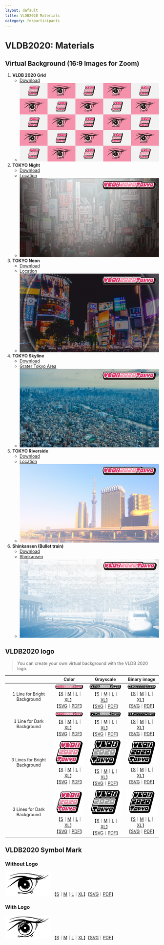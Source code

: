 ```yaml
---
layout: default
title: VLDB2020 Materials
category: forparticipants
---
```


# VLDB2020: Materials

## Virtual Background (16:9 Images for Zoom)

1. **VLDB 2020 Grid**
    - [Download](https://github.com/VLDB2020/artworks/blob/master/background/vldb2020-background-grid.jpg)
    - ![](https://raw.githubusercontent.com/VLDB2020/artworks/master/background/vldb2020-background-grid-thumbnail.jpg)
1. **TOKYO Night**
    - [Download](https://github.com/VLDB2020/artworks/blob/master/background/vldb2020-background-night.jpg)
    - [Location](https://goo.gl/maps/viiumGZS1R8DUMwJA)
    - ![](https://raw.githubusercontent.com/VLDB2020/artworks/master/background/vldb2020-background-night-thumbnail.jpg)
1. **TOKYO Neon**
    - [Download](https://github.com/VLDB2020/artworks/blob/master/background/vldb2020-background-neon.jpg)
    - [Location](https://goo.gl/maps/RnLmxeKUptpvJiwx9)
    - ![](https://raw.githubusercontent.com/VLDB2020/artworks/master/background/vldb2020-background-neon-thumbnail.jpg)
1. **TOKYO Skyline**
    - [Download](https://github.com/VLDB2020/artworks/blob/master/background/vldb2020-background-skyline.jpg)
    - [Grater Tokyo Area](https://en.wikipedia.org/wiki/Greater_Tokyo_Area)
    - ![](https://raw.githubusercontent.com/VLDB2020/artworks/master/background/vldb2020-background-skyline-thumbnail.jpg)
1. **TOKYO Riverside**
    - [Download](https://github.com/VLDB2020/artworks/blob/master/background/vldb2020-background-sumida-river.jpg)
    - [Location](https://en.wikipedia.org/wiki/Asahi_Beer_Hall)
    - ![](https://raw.githubusercontent.com/VLDB2020/artworks/master/background/vldb2020-background-sumida-river-thumbnail.jpg)
1. **Shinkansen (Bullet train)**
    - [Download](https://github.com/VLDB2020/artworks/blob/master/background/vldb2020-background-shinkansen.jpg)
    - [Shinkansen](https://en.wikipedia.org/wiki/Shinkansen)
    - ![](https://raw.githubusercontent.com/VLDB2020/artworks/master/background/vldb2020-background-shinkansen-thumbnail.jpg)

## VLDB2020 logo

> You can create your own virtual background with the VLDB 2020 logo.

|                               |                                                                                                                                                                                                                                                                                                                                                   Color                                                                                                                                                                                                                                                                                                                                                   |                                                                                                                                                                                                                                                                                                                                             Grayscale                                                                                                                                                                                                                                                                                                                                              |                                                                                                                                                                                                                                                                                                                                     Binary image                                                                                                                                                                                                                                                                                                                                     |
| :---------------------------: | :-------------------------------------------------------------------------------------------------------------------------------------------------------------------------------------------------------------------------------------------------------------------------------------------------------------------------------------------------------------------------------------------------------------------------------------------------------------------------------------------------------------------------------------------------------------------------------------------------------------------------------------------------------------------------------------------------------: | :------------------------------------------------------------------------------------------------------------------------------------------------------------------------------------------------------------------------------------------------------------------------------------------------------------------------------------------------------------------------------------------------------------------------------------------------------------------------------------------------------------------------------------------------------------------------------------------------------------------------------------------------------------------------------------------------: | :----------------------------------------------------------------------------------------------------------------------------------------------------------------------------------------------------------------------------------------------------------------------------------------------------------------------------------------------------------------------------------------------------------------------------------------------------------------------------------------------------------------------------------------------------------------------------------------------------------------------------------------------------------------------------------: |
| 1 Line for Bright Background  | ![VLDB2020 logo](https://raw.githubusercontent.com/VLDB2020/artworks/master/logo/vldb2020-logo1-color-bb%40thumbnail.png)<br>【[S](https://github.com/VLDB2020/artworks/blob/master/logo/vldb2020-logo1-color-bb.png)｜[M](https://github.com/VLDB2020/artworks/blob/master/logo/vldb2020-logo1-color-bb%402x.png)｜[L](https://github.com/VLDB2020/artworks/blob/master/logo/vldb2020-logo1-color-bb%403x.png)｜[XL](https://github.com/VLDB2020/artworks/blob/master/logo/vldb2020-logo1-color-bb%404x.png)】<br>【[SVG](https://github.com/VLDB2020/artworks/blob/master/logo/vldb2020-logo1-color-bb.svg)｜[PDF](https://github.com/VLDB2020/artworks/blob/master/logo/vldb2020-logo1-color-bb.pdf)】 | ![VLDB2020 logo](https://raw.githubusercontent.com/VLDB2020/artworks/master/logo/vldb2020-logo1-gray-bb%40thumbnail.png)<br>【[S](https://github.com/VLDB2020/artworks/blob/master/logo/vldb2020-logo1-gray-bb.png)｜[M](https://github.com/VLDB2020/artworks/blob/master/logo/vldb2020-logo1-gray-bb%402x.png)｜[L](https://github.com/VLDB2020/artworks/blob/master/logo/vldb2020-logo1-gray-bb%403x.png)｜[XL](https://github.com/VLDB2020/artworks/blob/master/logo/vldb2020-logo1-gray-bb%404x.png)】<br>【[SVG](https://github.com/VLDB2020/artworks/blob/master/logo/vldb2020-logo1-gray-bb.svg)｜[PDF](https://github.com/VLDB2020/artworks/blob/master/logo/vldb2020-logo1-gray-bb.pdf)】 | ![vldb2020 logo](https://raw.githubusercontent.com/VLDB2020/artworks/master/logo/vldb2020-logo1-bw-bb%40thumbnail.png)<br>【[S](https://github.com/VLDB2020/artworks/blob/master/logo/vldb2020-logo1-bw-bb.png)｜[M](https://github.com/VLDB2020/artworks/blob/master/logo/vldb2020-logo1-bw-bb%402x.png)｜[L](https://github.com/VLDB2020/artworks/blob/master/logo/vldb2020-logo1-bw-bb%403x.png)｜[XL](https://github.com/VLDB2020/artworks/blob/master/logo/vldb2020-logo1-bw-bb%404x.png)】<br>【[SVG](https://github.com/VLDB2020/artworks/blob/master/logo/vldb2020-logo1-bw-bb.svg)｜[PDF](https://github.com/VLDB2020/artworks/blob/master/logo/vldb2020-logo1-bw-bb.pdf)】 |
|  1 Line for Dark Background   | ![VLDB2020 logo](https://raw.githubusercontent.com/VLDB2020/artworks/master/logo/vldb2020-logo1-color-db%40thumbnail.png)<br>【[S](https://github.com/VLDB2020/artworks/blob/master/logo/vldb2020-logo1-color-db.png)｜[M](https://github.com/VLDB2020/artworks/blob/master/logo/vldb2020-logo1-color-db%402x.png)｜[L](https://github.com/VLDB2020/artworks/blob/master/logo/vldb2020-logo1-color-db%403x.png)｜[XL](https://github.com/VLDB2020/artworks/blob/master/logo/vldb2020-logo1-color-db%404x.png)】<br>【[SVG](https://github.com/VLDB2020/artworks/blob/master/logo/vldb2020-logo1-color-db.svg)｜[PDF](https://github.com/VLDB2020/artworks/blob/master/logo/vldb2020-logo1-color-db.pdf)】 | ![VLDB2020 logo](https://raw.githubusercontent.com/VLDB2020/artworks/master/logo/vldb2020-logo1-gray-db%40thumbnail.png)<br>【[S](https://github.com/VLDB2020/artworks/blob/master/logo/vldb2020-logo1-gray-db.png)｜[M](https://github.com/VLDB2020/artworks/blob/master/logo/vldb2020-logo1-gray-db%402x.png)｜[L](https://github.com/VLDB2020/artworks/blob/master/logo/vldb2020-logo1-gray-db%403x.png)｜[XL](https://github.com/VLDB2020/artworks/blob/master/logo/vldb2020-logo1-gray-db%404x.png)】<br>【[SVG](https://github.com/VLDB2020/artworks/blob/master/logo/vldb2020-logo1-gray-db.svg)｜[PDF](https://github.com/VLDB2020/artworks/blob/master/logo/vldb2020-logo1-gray-db.pdf)】 | ![vldb2020 logo](https://raw.githubusercontent.com/VLDB2020/artworks/master/logo/vldb2020-logo1-bw-db%40thumbnail.png)<br>【[S](https://github.com/VLDB2020/artworks/blob/master/logo/vldb2020-logo1-bw-db.png)｜[M](https://github.com/VLDB2020/artworks/blob/master/logo/vldb2020-logo1-bw-db%402x.png)｜[L](https://github.com/VLDB2020/artworks/blob/master/logo/vldb2020-logo1-bw-db%403x.png)｜[XL](https://github.com/VLDB2020/artworks/blob/master/logo/vldb2020-logo1-bw-db%404x.png)】<br>【[SVG](https://github.com/VLDB2020/artworks/blob/master/logo/vldb2020-logo1-bw-db.svg)｜[PDF](https://github.com/VLDB2020/artworks/blob/master/logo/vldb2020-logo1-bw-db.pdf)】 |
| 3 Lines for Bright Background | ![VLDB2020 logo](https://raw.githubusercontent.com/VLDB2020/artworks/master/logo/vldb2020-logo3-color-bb%40thumbnail.png)<br>【[S](https://github.com/VLDB2020/artworks/blob/master/logo/vldb2020-logo3-color-bb.png)｜[M](https://github.com/VLDB2020/artworks/blob/master/logo/vldb2020-logo3-color-bb%402x.png)｜[L](https://github.com/VLDB2020/artworks/blob/master/logo/vldb2020-logo3-color-bb%403x.png)｜[XL](https://github.com/VLDB2020/artworks/blob/master/logo/vldb2020-logo3-color-bb%404x.png)】<br>【[SVG](https://github.com/VLDB2020/artworks/blob/master/logo/vldb2020-logo3-color-bb.svg)｜[PDF](https://github.com/VLDB2020/artworks/blob/master/logo/vldb2020-logo3-color-bb.pdf)】 | ![VLDB2020 logo](https://raw.githubusercontent.com/VLDB2020/artworks/master/logo/vldb2020-logo3-gray-bb%40thumbnail.png)<br>【[S](https://github.com/VLDB2020/artworks/blob/master/logo/vldb2020-logo3-gray-bb.png)｜[M](https://github.com/VLDB2020/artworks/blob/master/logo/vldb2020-logo3-gray-bb%402x.png)｜[L](https://github.com/VLDB2020/artworks/blob/master/logo/vldb2020-logo3-gray-bb%403x.png)｜[XL](https://github.com/VLDB2020/artworks/blob/master/logo/vldb2020-logo3-gray-bb%404x.png)】<br>【[SVG](https://github.com/VLDB2020/artworks/blob/master/logo/vldb2020-logo3-gray-bb.svg)｜[PDF](https://github.com/VLDB2020/artworks/blob/master/logo/vldb2020-logo3-gray-bb.pdf)】 | ![vldb2020 logo](https://raw.githubusercontent.com/VLDB2020/artworks/master/logo/vldb2020-logo3-bw-bb%40thumbnail.png)<br>【[S](https://github.com/VLDB2020/artworks/blob/master/logo/vldb2020-logo3-bw-bb.png)｜[M](https://github.com/VLDB2020/artworks/blob/master/logo/vldb2020-logo3-bw-bb%402x.png)｜[L](https://github.com/VLDB2020/artworks/blob/master/logo/vldb2020-logo3-bw-bb%403x.png)｜[XL](https://github.com/VLDB2020/artworks/blob/master/logo/vldb2020-logo3-bw-bb%404x.png)】<br>【[SVG](https://github.com/VLDB2020/artworks/blob/master/logo/vldb2020-logo3-bw-bb.svg)｜[PDF](https://github.com/VLDB2020/artworks/blob/master/logo/vldb2020-logo3-bw-bb.pdf)】 |
|  3 Lines for Dark Background  | ![VLDB2020 logo](https://raw.githubusercontent.com/VLDB2020/artworks/master/logo/vldb2020-logo3-color-db%40thumbnail.png)<br>【[S](https://github.com/VLDB2020/artworks/blob/master/logo/vldb2020-logo3-color-db.png)｜[M](https://github.com/VLDB2020/artworks/blob/master/logo/vldb2020-logo3-color-db%402x.png)｜[L](https://github.com/VLDB2020/artworks/blob/master/logo/vldb2020-logo3-color-db%403x.png)｜[XL](https://github.com/VLDB2020/artworks/blob/master/logo/vldb2020-logo3-color-db%404x.png)】<br>【[SVG](https://github.com/VLDB2020/artworks/blob/master/logo/vldb2020-logo3-color-db.svg)｜[PDF](https://github.com/VLDB2020/artworks/blob/master/logo/vldb2020-logo3-color-db.pdf)】 | ![VLDB2020 logo](https://raw.githubusercontent.com/VLDB2020/artworks/master/logo/vldb2020-logo3-gray-db%40thumbnail.png)<br>【[S](https://github.com/VLDB2020/artworks/blob/master/logo/vldb2020-logo3-gray-db.png)｜[M](https://github.com/VLDB2020/artworks/blob/master/logo/vldb2020-logo3-gray-db%402x.png)｜[L](https://github.com/VLDB2020/artworks/blob/master/logo/vldb2020-logo3-gray-db%403x.png)｜[XL](https://github.com/VLDB2020/artworks/blob/master/logo/vldb2020-logo3-gray-db%404x.png)】<br>【[SVG](https://github.com/VLDB2020/artworks/blob/master/logo/vldb2020-logo3-gray-db.svg)｜[PDF](https://github.com/VLDB2020/artworks/blob/master/logo/vldb2020-logo3-gray-db.pdf)】 | ![vldb2020 logo](https://raw.githubusercontent.com/VLDB2020/artworks/master/logo/vldb2020-logo3-bw-db%40thumbnail.png)<br>【[S](https://github.com/VLDB2020/artworks/blob/master/logo/vldb2020-logo3-bw-db.png)｜[M](https://github.com/VLDB2020/artworks/blob/master/logo/vldb2020-logo3-bw-db%402x.png)｜[L](https://github.com/VLDB2020/artworks/blob/master/logo/vldb2020-logo3-bw-db%403x.png)｜[XL](https://github.com/VLDB2020/artworks/blob/master/logo/vldb2020-logo3-bw-db%404x.png)】<br>【[SVG](https://github.com/VLDB2020/artworks/blob/master/logo/vldb2020-logo3-bw-db.svg)｜[PDF](https://github.com/VLDB2020/artworks/blob/master/logo/vldb2020-logo3-bw-db.pdf)】 |

## VLDB2020 Symbol Mark

### Without Logo

![](https://raw.githubusercontent.com/VLDB2020/artworks/master/logo/vldb2020-eye%40thumbnail.png)
【[S](https://github.com/VLDB2020/artworks/blob/master/logo/vldb2020-eye.png)｜[M](https://github.com/VLDB2020/artworks/blob/master/logo/vldb2020-eye%402x.png)｜[L](https://github.com/VLDB2020/artworks/blob/master/logo/vldb2020-eye%403x.png)｜[XL](https://github.com/VLDB2020/artworks/blob/master/logo/vldb2020-eye%404x.png)】【[SVG](https://github.com/VLDB2020/artworks/blob/master/logo/vldb2020-eye.svg)｜[PDF](https://github.com/VLDB2020/artworks/blob/master/logo/vldb2020-eye.PDF)】

### With Logo

![](https://raw.githubusercontent.com/VLDB2020/artworks/master/logo/vldb2020-eye-logo%40thumbnail.png)
【[S](https://github.com/VLDB2020/artworks/blob/master/logo/vldb2020-eye-logo.png)｜[M](https://github.com/VLDB2020/artworks/blob/master/logo/vldb2020-eye-logo%402x.png)｜[L](https://github.com/VLDB2020/artworks/blob/master/logo/vldb2020-eye-logo%403x.png)｜[XL](https://github.com/VLDB2020/artworks/blob/master/logo/vldb2020-eye-logo%404x.png)】【[SVG](https://github.com/VLDB2020/artworks/blob/master/logo/vldb2020-eye-logo.svg)｜[PDF](https://github.com/VLDB2020/artworks/blob/master/logo/vldb2020-eye-logo.PDF)】
